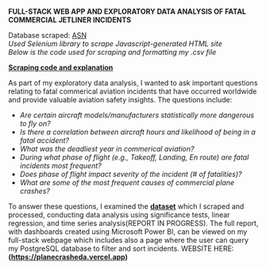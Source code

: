 **FULL-STACK WEB APP AND EXPLORATORY DATA ANALYSIS OF FATAL COMMERCIAL JETLINER INCIDENTS**


Database scraped: [ASN](https://asn.flightsafety.org/asndb/types/CJ)\
*Used Selenium library to scrape Javascript-generated HTML site \
Below is the code used for scraping and formatting my .csv file*

**[Scraping code and explanation](backend/ASNscraper.ipynb)**


As part of my exploratory data analysis, I wanted to ask important questions relating to fatal commerical aviation incidents that have occurred worldwide and provide valuable aviation safety insights.
The questions include:

- *Are certain aircraft models/manufacturers statistically more dangerous to fly on?*
- *Is there a correlation between aircraft hours and likelihood of being in a fatal accident?*
- *What was the deadliest year in commerical aviation?*
- *During what phase of flight (e.g., Takeoff, Landing, En route) are fatal incidents most frequent?* 
- *Does phase of flight impact severity of the incident (# of fatalities)?* 
- *What are some of the most frequent causes of commercial plane crashes?*


To answer these questions, I examined the **[dataset](final_cleaned_asndb.csv)** which I scraped and processed, conducting data analysis using significance tests, linear regression, and time series analysis(REPORT IN PROGRESS). The full report,  with dashboards created using Microsoft Power BI, can be viewed on my full-stack webpage which includes also a page where the user can query my PostgreSQL database to filter and sort incidents. WEBSITE HERE: **(https://planecrasheda.vercel.app)**

